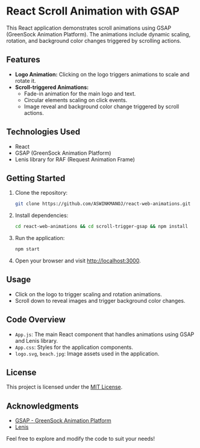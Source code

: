 # React Scroll Animation with GSAP

This React application demonstrates scroll animations using GSAP (GreenSock Animation Platform). The animations include dynamic scaling, rotation, and background color changes triggered by scrolling actions.

## Features

- **Logo Animation:** Clicking on the logo triggers animations to scale and rotate it.
- **Scroll-triggered Animations:**
  - Fade-in animation for the main logo and text.
  - Circular elements scaling on click events.
  - Image reveal and background color change triggered by scroll actions.

## Technologies Used

- React
- GSAP (GreenSock Animation Platform)
- Lenis library for RAF (Request Animation Frame)

## Getting Started

1. Clone the repository:

   ```bash
   git clone https://github.com/ASWINKMANOJ/react-web-animations.git
   ```

2. Install dependencies:

   ```bash
   cd react-web-animations && cd scroll-trigger-gsap && npm install
   ```

3. Run the application:

   ```bash
   npm start
   ```

4. Open your browser and visit [http://localhost:3000](http://localhost:3000).

## Usage

- Click on the logo to trigger scaling and rotation animations.
- Scroll down to reveal images and trigger background color changes.

## Code Overview

- `App.js`: The main React component that handles animations using GSAP and Lenis library.
- `App.css`: Styles for the application components.
- `logo.svg`, `beach.jpg`: Image assets used in the application.

## License

This project is licensed under the [MIT License](LICENSE.md).

## Acknowledgments

- [GSAP - GreenSock Animation Platform](https://greensock.com/gsap/)
- [Lenis](https://www.npmjs.com/package/@studio-freight/lenis)

Feel free to explore and modify the code to suit your needs!
